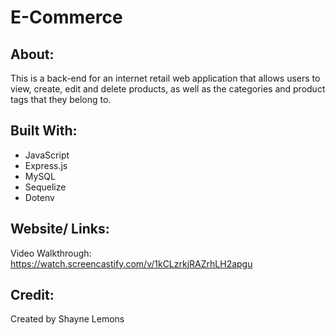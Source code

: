 # E-Commerce 

## About: 
This is a back-end for an internet retail web application that allows users to view, create, edit and delete products, as well as the categories and product tags that they belong to. 

## Built With: 
* JavaScript 
* Express.js 
* MySQL 
* Sequelize 
* Dotenv

## Website/ Links: 

Video Walkthrough: https://watch.screencastify.com/v/1kCLzrkjRAZrhLH2apgu

## Credit: 
Created by Shayne Lemons